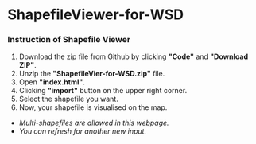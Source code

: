 # ShapefileViewer-for-WSD
### Instruction of Shapefile Viewer
1. Download the zip file from Github by clicking **"Code"** and **"Download ZIP"**.
2. Unzip the **"ShapefileVier-for-WSD.zip"** file.
3. Open **"index.html"**.
4. Clicking **"import"** button on the upper right corner.
5. Select the shapefile you want.
6. Now, your shapefile is visualised on the map.

* *Multi-shapefiles are allowed in this webpage.*
* *You can refresh for another new input.*
